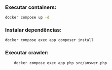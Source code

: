 ### Executar containers:

```bash
docker compose up -d
```

### Instalar dependências:

```bash
docker compose exec app composer install
```

### Executar crawler:

```bash
    docker compose exec app php src/answer.php
```